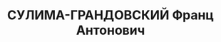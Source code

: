 ---
title: СУЛИМА-ГРАНДОВСКИЙ Франц Антонович
description: в 1927 - управдел всероссийского кооперативного лесного союза
---